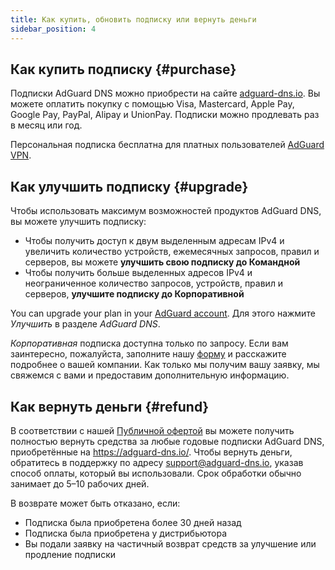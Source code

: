 ```yaml
---
title: Как купить, обновить подписку или вернуть деньги
sidebar_position: 4
---
```


## Как купить подписку {#purchase}

Подписки AdGuard DNS можно приобрести на сайте [adguard-dns.io](https://adguard-dns.io/license.html). Вы можете оплатить покупку с помощью Visa, Mastercard, Apple Pay, Google Pay, PayPal, Alipay и UnionPay. Подписки можно продлевать раз в месяц или год.

Персональная подписка бесплатна для платных пользователей [AdGuard VPN](https://adguard-vpn.com/welcome.html).

## Как улучшить подписку {#upgrade}

Чтобы использовать максимум возможностей продуктов AdGuard DNS, вы можете улучшить подписку:

- Чтобы получить доступ к двум выделенным адресам IPv4 и увеличить количество устройств, ежемесячных запросов, правил и серверов, вы можете **улучшить свою подписку до Командной**
- Чтобы получить больше выделенных адресов IPv4 и неограниченное количество запросов, устройств, правил и серверов, **улучшите подписку до Корпоративной**

You can upgrade your plan in your [AdGuard account](https://adguardaccount.com/account/licenses). Для этого нажмите _Улучшить_ в разделе _AdGuard DNS_.

_Корпоративная_ подписка доступна только по запросу. Если вам заинтересно, пожалуйста, заполните нашу [форму](https://surveys.adguard.com/dns_enterprise/form.html) и расскажите подробнее о вашей компании. Как только мы получим вашу заявку, мы свяжемся с вами и предоставим дополнительную информацию.

## Как вернуть деньги {#refund}

В соответствии с нашей [Публичной офертой](https://adguard-dns.io/terms-of-sale.html) вы можете получить полностью вернуть средства за любые годовые подписки AdGuard DNS, приобретённые на https://adguard-dns.io/. Чтобы вернуть деньги, обратитесь в поддержку по адресу support@adguard-dns.io, указав способ оплаты, который вы использовали. Срок обработки обычно занимает до 5–10 рабочих дней.

В возврате может быть отказано, если:

- Подписка была приобретена более 30 дней назад
- Подписка была приобретена у дистрибьютора
- Вы подали заявку на частичный возврат средств за улучшение или продление подписки
